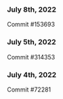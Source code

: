 ### July 8th, 2022

Commit #153693

### July 5th, 2022

Commit #314353


### July 4th, 2022

Commit #72281
